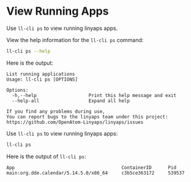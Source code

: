 <!--
SPDX-FileCopyrightText: 2023 UnionTech Software Technology Co., Ltd.

SPDX-License-Identifier: LGPL-3.0-or-later
-->

# View Running Apps

Use `ll-cli ps` to view running linyaps apps.

View the help information for the `ll-cli ps` command:

```bash
ll-cli ps --help
```

Here is the output:

```text
List running applications
Usage: ll-cli ps [OPTIONS]

Options:
  -h,--help                   Print this help message and exit
  --help-all                  Expand all help

If you find any problems during use,
You can report bugs to the linyaps team under this project: https://github.com/OpenAtom-Linyaps/linyaps/issues
```

Use `ll-cli ps` to view running linyaps apps:

```bash
ll-cli ps
```

Here is the output of `ll-cli ps`:

```text
App                                       ContainerID      Pid
main:org.dde.calendar/5.14.5.0/x86_64     c3b5ce363172     539537
```
